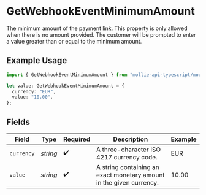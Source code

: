 # GetWebhookEventMinimumAmount

The minimum amount of the payment link. This property is only allowed when there is no amount provided. The customer will be prompted to enter a value greater than or equal to the minimum amount.

## Example Usage

```typescript
import { GetWebhookEventMinimumAmount } from "mollie-api-typescript/models/operations";

let value: GetWebhookEventMinimumAmount = {
  currency: "EUR",
  value: "10.00",
};
```

## Fields

| Field                                                               | Type                                                                | Required                                                            | Description                                                         | Example                                                             |
| ------------------------------------------------------------------- | ------------------------------------------------------------------- | ------------------------------------------------------------------- | ------------------------------------------------------------------- | ------------------------------------------------------------------- |
| `currency`                                                          | *string*                                                            | :heavy_check_mark:                                                  | A three-character ISO 4217 currency code.                           | EUR                                                                 |
| `value`                                                             | *string*                                                            | :heavy_check_mark:                                                  | A string containing an exact monetary amount in the given currency. | 10.00                                                               |